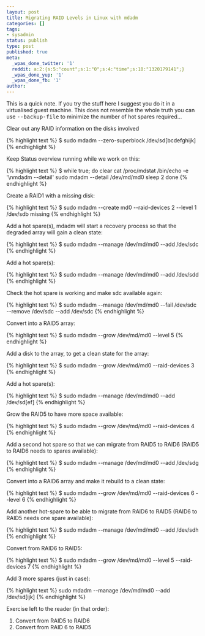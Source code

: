 ```yaml
---
layout: post
title: Migrating RAID Levels in Linux with mdadm
categories: []
tags:
- sysadmin
status: publish
type: post
published: true
meta:
  _wpas_done_twitter: '1'
  reddit: a:2:{s:5:"count";s:1:"0";s:4:"time";s:10:"1320179141";}
  _wpas_done_yup: '1'
  _wpas_done_fb: '1'
author: 
---
```

<p>This is a quick note. If you try the stuff here I suggest you do it in a virtualised guest machine. This does not resemble the whole truth you can use <tt>--backup-file</tt> to minimize the number of hot spares required...</p>
<p>Clear out any RAID information on the disks involved</p>
<p>{% highlight text %}
$ sudo mdadm --zero-superblock /dev/sd[bcdefghijk]
{% endhighlight %}</p>
<p>Keep Status overview running while we work on this:</p>
<p>{% highlight text %}
$ while true;
    do
        clear
        cat /proc/mdstat
        /bin/echo -e '\nmdadm --detail'
        sudo mdadm --detail /dev/md/md0
        sleep 2
    done
{% endhighlight %}</p>
<p>Create a RAID1 with a missing disk:</p>
<p>{% highlight text %}
$ sudo mdadm --create md0 --raid-devices 2 --level 1 /dev/sdb missing
{% endhighlight %}</p>
<p>Add a hot spare(s), mdadm will start a recovery process so that the degraded
array will gain a clean state:</p>
<p>{% highlight text %}
$ sudo mdadm --manage /dev/md/md0 --add /dev/sdc
{% endhighlight %}</p>
<p>Add a hot spare(s):</p>
<p>{% highlight text %}
$ sudo mdadm --manage /dev/md/md0 --add /dev/sdd
{% endhighlight %}</p>
<p>Check the hot spare is working and make sdc available again:</p>
<p>{% highlight text %}
$ sudo mdadm --manage /dev/md/md0 --fail /dev/sdc --remove /dev/sdc --add /dev/sdc
{% endhighlight %}</p>
<p>Convert into a RAID5 array:</p>
<p>{% highlight text %}
$ sudo mdadm --grow /dev/md/md0 --level 5
{% endhighlight %}</p>
<p>Add a disk to the array, to get a clean state for the array:</p>
<p>{% highlight text %}
$ sudo mdadm --grow /dev/md/md0 --raid-devices 3
{% endhighlight %}</p>
<p>Add a hot spare(s):</p>
<p>{% highlight text %}
$ sudo mdadm --manage /dev/md/md0 --add /dev/sd[ef]
{% endhighlight %}</p>
<p>Grow the RAID5 to have more space available:</p>
<p>{% highlight text %}
$ sudo mdadm --grow /dev/md/md0 --raid-devices 4
{% endhighlight %}</p>
<p>Add a second hot spare so that we can migrate from RAID5 to RAID6 (RAID5 to RAID6 needs to spares available):</p>
<p>{% highlight text %}
$ sudo mdadm --manage /dev/md/md0 --add /dev/sdg
{% endhighlight %}</p>
<p>Convert into a RAID6 array and make it rebuild to a clean state:</p>
<p>{% highlight text %}
$ sudo mdadm --grow /dev/md/md0 --raid-devices 6 --level 6
{% endhighlight %}</p>
<p>Add another hot-spare to be able to migrate from RAID6 to RAID5 (RAID6 to RAID5 needs one spare available):</p>
<p>{% highlight text %}
$ sudo mdadm --manage /dev/md/md0 --add /dev/sdh
{% endhighlight %}</p>
<p>Convert from RAID6 to RAID5:</p>
<p>{% highlight text %}
$ sudo mdadm --grow /dev/md/md0 --level 5 --raid-devices 7
{% endhighlight %}</p>
<p>Add 3 more spares (just in case):</p>
<p>{% highlight text %}
sudo mdadm --manage /dev/md/md0 --add /dev/sd[ijk]
{% endhighlight %}</p>
<p>Exercise left to the reader (in that order):</p>
<ol>
<li>Convert from RAID5 to RAID6</li>
<li>Convert from RAID 6 to RAID5</li>
</ol>
